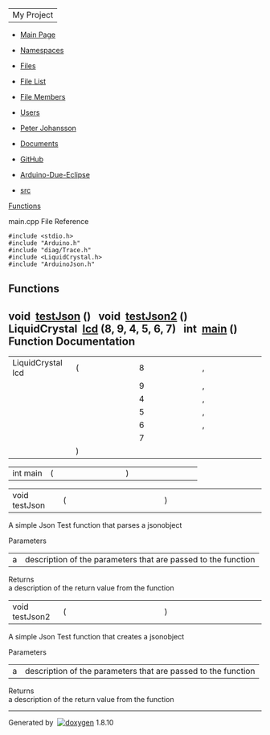 <table>
<colgroup>
<col width="100%" />
</colgroup>
<tbody>
<tr class="odd">
<td align="left"><div id="projectname">
My Project
</div></td>
</tr>
</tbody>
</table>

-   [<span>Main Page</span>](index.html)
-   [<span>Namespaces</span>](namespaces.html)
-   [<span>Files</span>](files.html)

-   [<span>File List</span>](files.html)
-   [<span>File Members</span>](globals.html)

-   [Users](dir_8ceffd4ee35c3518d4e8bdc7e638efe8.html)
-   [Peter Johansson](dir_5a97e6b9f82ae769ca41e6f19692dcf9.html)
-   [Documents](dir_b1fe5ca0409e3ad20e8c4c0b71668aed.html)
-   [GitHub](dir_f209e8b69397b1b0ddd313187dcb0879.html)
-   [Arduino-Due-Eclipse](dir_582a9549fe31293774a479eb2dce3a73.html)
-   [src](dir_0a84a09c6114f057656ef4c46b9d26d0.html)

[Functions](#func-members)

main.cpp File Reference

`#include <stdio.h>`  
 `#include "Arduino.h"`  
 `#include "diag/Trace.h"`  
 `#include <LiquidCrystal.h>`  
 `#include "ArduinoJson.h"`  

Functions
---------

void 
[testJson](main_8cpp.html#a7d0f82ca387c18f94f313b9d7e7e8df6) ()
 
void 
[testJson2](main_8cpp.html#a757d69d3c9166c440ad2cf72d457a709) ()
 
LiquidCrystal 
[lcd](main_8cpp.html#a3c536bf4f92d5d285773ba7ed7303a6d) (8, 9, 4, 5, 6,
7)
 
int 
[main](main_8cpp.html#ae66f6b31b5ad750f1fe042a706a4e3d4) ()
 
Function Documentation
----------------------

<span id="a3c536bf4f92d5d285773ba7ed7303a6d"></span>
<table>
<colgroup>
<col width="25%" />
<col width="25%" />
<col width="25%" />
<col width="25%" />
</colgroup>
<tbody>
<tr class="odd">
<td align="left">LiquidCrystal lcd</td>
<td align="left">(</td>
<td align="left">8 </td>
<td align="left">,</td>
</tr>
<tr class="even">
<td align="left"></td>
<td align="left"></td>
<td align="left">9 </td>
<td align="left">,</td>
</tr>
<tr class="odd">
<td align="left"></td>
<td align="left"></td>
<td align="left">4 </td>
<td align="left">,</td>
</tr>
<tr class="even">
<td align="left"></td>
<td align="left"></td>
<td align="left">5 </td>
<td align="left">,</td>
</tr>
<tr class="odd">
<td align="left"></td>
<td align="left"></td>
<td align="left">6 </td>
<td align="left">,</td>
</tr>
<tr class="even">
<td align="left"></td>
<td align="left"></td>
<td align="left">7 </td>
<td align="left"> </td>
</tr>
<tr class="odd">
<td align="left"></td>
<td align="left">)</td>
<td align="left"></td>
<td align="left"></td>
</tr>
</tbody>
</table>

<span id="ae66f6b31b5ad750f1fe042a706a4e3d4"></span>
<table>
<colgroup>
<col width="20%" />
<col width="20%" />
<col width="20%" />
<col width="20%" />
<col width="20%" />
</colgroup>
<tbody>
<tr class="odd">
<td align="left">int main</td>
<td align="left">(</td>
<td align="left"></td>
<td align="left">)</td>
<td align="left"></td>
</tr>
</tbody>
</table>

<span id="a7d0f82ca387c18f94f313b9d7e7e8df6"></span>
<table>
<colgroup>
<col width="20%" />
<col width="20%" />
<col width="20%" />
<col width="20%" />
<col width="20%" />
</colgroup>
<tbody>
<tr class="odd">
<td align="left">void testJson</td>
<td align="left">(</td>
<td align="left"></td>
<td align="left">)</td>
<td align="left"></td>
</tr>
</tbody>
</table>

A simple Json Test function that parses a jsonobject

Parameters  
<table>
<tbody>
<tr class="odd">
<td align="left">a</td>
<td align="left">description of the parameters that are passed to the function</td>
</tr>
</tbody>
</table>

<!-- -->

Returns  
a description of the return value from the function

<span id="a757d69d3c9166c440ad2cf72d457a709"></span>
<table>
<colgroup>
<col width="20%" />
<col width="20%" />
<col width="20%" />
<col width="20%" />
<col width="20%" />
</colgroup>
<tbody>
<tr class="odd">
<td align="left">void testJson2</td>
<td align="left">(</td>
<td align="left"></td>
<td align="left">)</td>
<td align="left"></td>
</tr>
</tbody>
</table>

A simple Json Test function that creates a jsonobject

Parameters  
<table>
<tbody>
<tr class="odd">
<td align="left">a</td>
<td align="left">description of the parameters that are passed to the function</td>
</tr>
</tbody>
</table>

<!-- -->

Returns  
a description of the return value from the function

------------------------------------------------------------------------

Generated by
 [![doxygen](doxygen.png)](http://www.doxygen.org/index.html) 1.8.10
